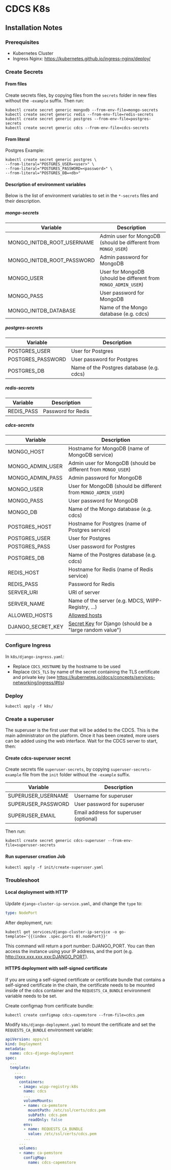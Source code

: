 # CDCS K8s

## Installation Notes

### Prerequisites
- Kubernetes Cluster
- Ingress Nginx: https://kubernetes.github.io/ingress-nginx/deploy/

### Create Secrets
#### From files
Create secrets files, by copying files from the `secrets` folder in new files without the `-example` suffix.
Then run:
```shell
kubectl create secret generic mongodb --from-env-file=mongo-secrets
kubectl create secret generic redis --from-env-file=redis-secrets
kubectl create secret generic postgres --from-env-file=postgres-secrets
kubectl create secret generic cdcs --from-env-file=cdcs-secrets
```
#### From literal
Postgres Example:
```shell
kubectl create secret generic postgres \
--from-literal="POSTGRES_USER=<user>" \
--from-literal="POSTGRES_PASSWORD=<password>" \
--from-literal="POSTGRES_DB=<db>"
```

#### Description of environment variables

Below is the list of environment variables to set in the `*-secrets` files and their description.

##### mongo-secrets

| Variable | Description |
| ----------- | ----------- |
| MONGO_INITDB_ROOT_USERNAME      | Admin user for MongoDB (should be different from `MONGO_USER`) |
| MONGO_INITDB_ROOT_PASSWORD      | Admin password for MongoDB |
| MONGO_USER            | User for MongoDB (should be different from `MONGO_ADMIN_USER`) |
| MONGO_PASS            | User password for MongoDB |
| MONGO_INITDB_DATABASE              | Name of the Mongo database (e.g. cdcs) |

##### postgres-secrets

| Variable | Description |
| ----------- | ----------- |
| POSTGRES_USER         | User for Postgres |
| POSTGRES_PASSWORD     | User password for Postgres |
| POSTGRES_DB           | Name of the Postgres database (e.g. cdcs) |

##### redis-secrets

| Variable | Description |
| ----------- | ----------- |
| REDIS_PASS            | Password for Redis |

##### cdcs-secrets

| Variable | Description |
| ----------- | ----------- |
| MONGO_HOST            | Hostname for MongoDB (name of MongoDB service) |
| MONGO_ADMIN_USER      | Admin user for MongoDB (should be different from `MONGO_USER`) |
| MONGO_ADMIN_PASS      | Admin password for MongoDB |
| MONGO_USER            | User for MongoDB (should be different from `MONGO_ADMIN_USER`) |
| MONGO_PASS            | User password for MongoDB |
| MONGO_DB              | Name of the Mongo database (e.g. cdcs) |
| POSTGRES_HOST         | Hostname for Postgres (name of Postgres service) |
| POSTGRES_USER         | User for Postgres |
| POSTGRES_PASS         | User password for Postgres |
| POSTGRES_DB           | Name of the Postgres database (e.g. cdcs) |
| REDIS_HOST            | Hostname for Redis (name of Redis service) |
| REDIS_PASS            | Password for Redis |
| SERVER_URI            | URI of server |
| SERVER_NAME           | Name of the server (e.g. MDCS, WIPP-Registry, ...) |
| ALLOWED_HOSTS         | [Allowed hosts](https://docs.djangoproject.com/en/2.2/ref/settings/#allowed-hosts) |
| DJANGO_SECRET_KEY     | [Secret Key](https://docs.djangoproject.com/en/2.2/howto/deployment/checklist/#secret-key) for Django (should be a "large random value") |

### Configure Ingress

In `k8s/django-ingress.yaml`:
- Replace `CDCS_HOSTNAME` by the hostname to be used
- Replace `CDCS_TLS` by name of the secret containing the TLS certificate and private key (see https://kubernetes.io/docs/concepts/services-networking/ingress/#tls)

### Deploy

```shell
kubectl apply -f k8s/
```

### Create a superuser

The superuser is the first user that will be added to the CDCS. This is the
main administrator on the platform. Once it has been created, more users
can be added using the web interface. Wait for the CDCS server to start, then:

#### Create cdcs-superuser secret
Create secrets file `superuser-secrets`, by copying `superuser-secrets-example` file from the `init` folder without the `-example` suffix.

| Variable | Description |
| ----------- | ----------- |
| SUPERUSER_USERNAME        | Username for superuser |
| SUPERUSER_PASSWORD        | User password for superuser |
| SUPERUSER_EMAIL           | Email address for superuser (optional) |

Then run:
```shell
kubectl create secret generic cdcs-superuser --from-env-file=superuser-secrets
```

#### Run superuser creation Job

```shell
kubectl apply -f init/create-superuser.yaml
```

### Troubleshoot

#### Local deployment with HTTP

Update `django-cluster-ip-service.yaml`, and change the `type` to:
```yaml
type: NodePort
```
After deployment, run:
```shell
kubectl get services/django-cluster-ip-service -o go-template='{{(index .spec.ports 0).nodePort}}'
```

This command will return a port number: DJANGO_PORT.
You can then access the instance using your IP address, and the port (e.g. http://xxx.xxx.xxx.xxx:DJANGO_PORT).

#### HTTPS deployment with self-signed certificate

If you are using a self-signed certificate or certificate bundle that contains a self-signed certificate in the chain, the certificate needs to be mounted inside of the cdcs container and the `REQUESTS_CA_BUNDLE` environment variable needs to be set.

Create configmap from certificate bundle:
```
kubectl create configmap cdcs-capemstore --from-file=cdcs.pem 
```

Modify `k8s/django-deployment.yaml` to mount the certificate and set the `REQUESTS_CA_BUNDLE` environment variable:

```yaml
apiVersion: apps/v1
kind: Deployment
metadata:
  name: cdcs-django-deployment
spec:
  ...
  template:
    ...
    spec:
      containers:
      - image: wipp-registry:k8s
        name: cdcs
        ...
        volumeMounts:
        - name: ca-pemstore
          mountPath: /etc/ssl/certs/cdcs.pem
          subPath: cdcs.pem
          readOnly: false
        env:
        - name: REQUESTS_CA_BUNDLE
          value: /etc/ssl/certs/cdcs.pem
        ...
      ...
      volumes:
      - name: ca-pemstore
        configMap:
          name: cdcs-capemstore
```



